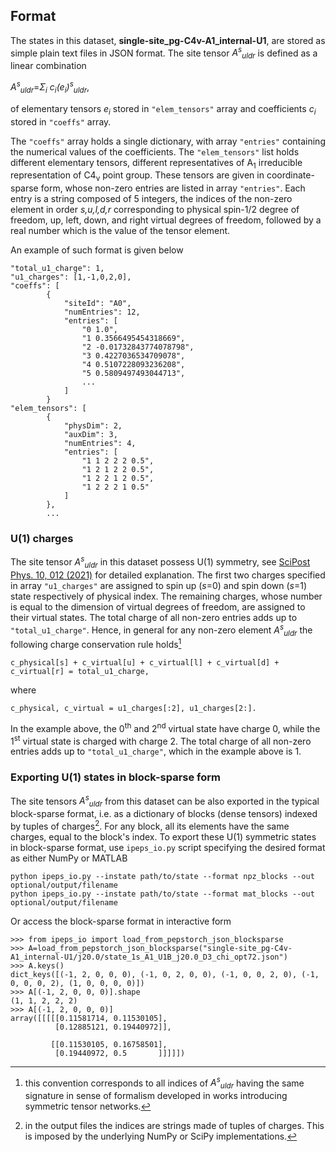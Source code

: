 ## Format

The states in this dataset, **single-site_pg-C4v-A1_internal-U1**, are stored as simple plain text files in JSON format. 
The site tensor *A<sup>s</sup><sub>uldr</sub>* is defined as a linear combination 

*A<sup>s</sup><sub>uldr</sub>*=*Σ<sub>i</sub> c<sub>i</sub>(e<sub>i</sub>)<sup>s</sup><sub>uldr</sub>*,

of elementary tensors *e<sub>i</sub>* stored in ``"elem_tensors"`` array and coefficients *c<sub>i</sub>*
stored in ``"coeffs"`` array. 

The ``"coeffs"`` array holds a single dictionary, with array ``"entries"`` containing
the numerical values of the coefficients.
The ``"elem_tensors"`` list holds different elementary tensors, different representatives of A<sub>1</sub> irreducible representation of C4<sub>v</sub> point group. 
These tensors are given in coordinate-sparse form, whose non-zero entries are listed in array ``"entries"``. 
Each entry is a string composed of 5 integers, the indices of the non-zero element
in order *s,u,l,d,r* corresponding to physical spin-1/2 degree of freedom, up, left, down, and right virtual degrees of freedom, followed by a real number which is the value of the tensor element.

An example of such format is given below

```
"total_u1_charge": 1,
"u1_charges": [1,-1,0,2,0],
"coeffs": [
        {
            "siteId": "A0",
            "numEntries": 12,
            "entries": [
                "0 1.0",
                "1 0.3566495454318669",
                "2 -0.01732843774078798",
                "3 0.4227036534709078",
                "4 0.5107228093236208",
                "5 0.5809497493044713",
                ...
            ]
        }
"elem_tensors": [
        {
            "physDim": 2,
            "auxDim": 3,
            "numEntries": 4,
            "entries": [
                "1 1 2 2 2 0.5",
                "1 2 1 2 2 0.5",
                "1 2 2 1 2 0.5",
                "1 2 2 2 1 0.5"
            ]
        },
        ...
```

### U(1) charges

The site tensor *A<sup>s</sup><sub>uldr</sub>* in this dataset possess U(1) symmetry, see [SciPost Phys. 10, 012 (2021)](https://scipost.org/SciPostPhys.10.1.012) for detailed 
explanation. The first two charges specified in array ``"u1_charges"``
are assigned to spin up (*s*=0) and spin down (*s*=1) state respectively of physical index. The remaining charges, whose number is equal to the dimension of virtual
degrees of freedom, are assigned to their virtual states. The total charge of all non-zero entries adds up to ``"total_u1_charge"``. Hence,
in general for any non-zero element *A<sup>s</sup><sub>uldr</sub>* the following charge conservation rule holds[^1]
```
c_physical[s] + c_virtual[u] + c_virtual[l] + c_virtual[d] + c_virtual[r] = total_u1_charge,
```
where 
```
c_physical, c_virtual = u1_charges[:2], u1_charges[2:].
```

In the example above, the 0<sup>th</sup> and 2<sup>nd</sup> virtual state have charge 0, while the 1<sup>st</sup> virtual
state is charged with charge 2. The total charge of all non-zero entries adds up to ``"total_u1_charge"``, which in the example above is 1.

### Exporting U(1) states in block-sparse form

The site tensors *A<sup>s</sup><sub>uldr</sub>* from this dataset can be also exported in the typical block-sparse format, i.e.
as a dictionary of blocks (dense tensors) indexed by tuples of charges[^2]. For any block, all its elements have the same charges, equal to the block's index.
To export these U(1) symmetric states in block-sparse format, use ``ipeps_io.py`` script
specifying the desired format as either NumPy or MATLAB

```
python ipeps_io.py --instate path/to/state --format npz_blocks --out optional/output/filename
python ipeps_io.py --instate path/to/state --format mat_blocks --out optional/output/filename
```

Or access the block-sparse format in interactive form

```
>>> from ipeps_io import load_from_pepstorch_json_blocksparse
>>> A=load_from_pepstorch_json_blocksparse("single-site_pg-C4v-A1_internal-U1/j20.0/state_1s_A1_U1B_j20.0_D3_chi_opt72.json")
>>> A.keys()
dict_keys([(-1, 2, 0, 0, 0), (-1, 0, 2, 0, 0), (-1, 0, 0, 2, 0), (-1, 0, 0, 0, 2), (1, 0, 0, 0, 0)])
>>> A[(-1, 2, 0, 0, 0)].shape
(1, 1, 2, 2, 2)
>>> A[(-1, 2, 0, 0, 0)]
array([[[[[0.11581714, 0.11530105],
          [0.12885121, 0.19440972]],

         [[0.11530105, 0.16758501],
          [0.19440972, 0.5       ]]]]])
```

[^1]: this convention corresponds to all indices of *A<sup>s</sup><sub>uldr</sub>* having the same signature in sense of formalism developed in works introducing symmetric tensor networks.
[^2]: in the output files the indices are strings made of tuples of charges. This is imposed by the underlying NumPy or SciPy implementations.
